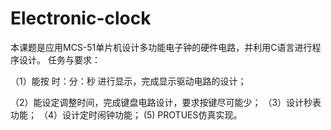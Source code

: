 # Electronic-clock

本课题是应用MCS-51单片机设计多功能电子钟的硬件电路，并利用C语言进行程序设计。
任务与要求：
<p>（1）能按 时：分：秒 进行显示，完成显示驱动电路的设计；</p>
（2）能设定调整时间，完成键盘电路设计，要求按键尽可能少；
（3）设计秒表功能；
（4）设计定时闹钟功能；
 (5) PROTUES仿真实现。
